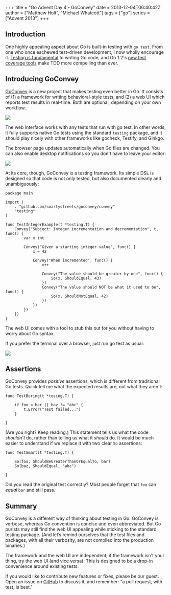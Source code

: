 +++
title = "Go Advent Day 4 - GoConvey"
date = 2013-12-04T06:40:42Z
author = ["Matthew Holt", "Michael Whatcott"]
tags = ["go"]
series = ["Advent 2013"]
+++


## Introduction

One highly appealing aspect about Go is built-in testing with `go test`. From one who once eschewed test-driven development, I now wholly encourage it. [Testing is fundamental](http://golang.org/pkg/testing/) to writing Go code, and Go 1.2's [new test coverage tools](http://blog.golang.org/cover) make TDD more compelling than ever.

## Introducing GoConvey

[GoConvey](http://smartystreets.github.io/goconvey) is a new project that makes testing even better in Go. It consists of (1) a framework for writing behavioral-style tests, and (2) a web UI which reports test results in real-time. Both are optional, depending on your own workflow.

![](http://d79i1fxsrar4t.cloudfront.net/goconvey.co/gc-1-light.png)

The web interface works with any tests that run with go test. In other words, it fully supports native Go tests using the standard `testing` package, and it should play nicely with other frameworks like gocheck, Testify, and Ginkgo.

The browser page updates automatically when Go files are changed. You can also enable desktop notifications so you don't have to leave your editor:

![](http://d79i1fxsrar4t.cloudfront.net/goconvey.co/gc-7-light.png)

At its core, though, GoConvey is a testing framework. Its simple DSL is designed so that code is not only tested, but also documented clearly and unambiguously:

	package main

	import (
		. "github.com/smartystreets/goconvey/convey"
		"testing"
	)

	func TestIntegerExample(t *testing.T) {
		Convey("Subject: Integer incrementation and decrementation", t, func() {
			var x int

			Convey("Given a starting integer value", func() {
				x = 42

				Convey("When incremented", func() {
					x++

					Convey("The value should be greater by one", func() {
						So(x, ShouldEqual, 43)
					})
					Convey("The value should NOT be what it used to be", func() {
						So(x, ShouldNotEqual, 42)
					})
				})
			})
		})
	}

The web UI comes with a tool to stub this out for you without having to worry about Go syntax.

If you prefer the terminal over a browser, just run go test as usual:

![](http://d79i1fxsrar4t.cloudfront.net/goconvey.co/terminal.png)

## Assertions

GoConvey provides _positive_ assertions, which is different from traditional Go tests. Quick:tell me what the expected results are, not what they aren't: 

	func TestBoring(t *tesing.T) {

		if foo < bar || baz != "abc" {
			t.Error("Test failed...")
		}

	}

(Are you right? Keep reading.) This statement tells us what the code _shouldn’t_ do, rather than telling us what it _should_ do. It would be much easier to understand if we replace it with two clear `So` assertions:

	func TestSmart(t *testing.T) {
		
		So(foo, ShouldBeGreaterThanOrEqualTo, bar)
		So(baz, ShouldEqual, "abc")
		
	}

Did you read the original test correctly? Most people forget that `foo` can _equal_ `bar` and still pass.

## Summary

GoConvey is a different way of thinking about testing in Go. GoConvey is verbose, whereas Go convention is concise and even abbreviated. But Go purists may still find the web UI appealing while sticking to the standard testing package. (And let’s remind ourselves that the test files and packages, with all their verbosity, are not compiled into the production binaries.)

The framework and the web UI are independent; if the framework isn't your thing, try the web UI (and vice versa). This is designed to be a drop-in convenience around existing tests.

If you would like to contribute new features or fixes, please be our guest. Open an issue on [GitHub](https://github.com/smartystreets/goconvey) to discuss it, and remember: "a pull request, with test, is best."
